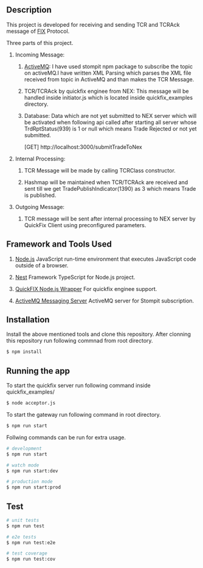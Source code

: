 ## Description

This project is developed for receiving and sending TCR and TCRAck message of [FIX](https://www.onixs.biz) Protocol.

Three parts of this project.
1. Incoming Message:
    
    1. [ActiveMQ](http://activemq.apache.org):  I have used stompit npm package to subscribe the topic on activeMQ.I have written XML Parsing which parses the XML file received from topic in ActiveMQ and than makes the TCR Message.
    
    2. TCR/TCRAck by quickfix enginee from NEX: This message will be handled inside initiator.js which is located inside 
    quickfix_examples directory.

    3. Database: Data which are not yet submitted to NEX server which will be activated when following api called after starting all server whose TrdRptStatus(939) is 1 or null which means Trade Rejected or not yet submitted.
    
        [GET] http://localhost:3000/submitTradeToNex

2. Internal Processing:
    
    1. TCR Message will be made by calling TCRClass constructor.
    
    2. Hashmap will be maintained when TCR/TCRAck are received and sent till we get TradePublishIndicator(1390) as 3 which means Trade is published.
    
3. Outgoing Message:

    1. TCR message will be sent after internal processing to NEX server by QuickFix Client using preconfigured parameters. 



## Framework and Tools Used

1. [Node.js](https://nodejs.org/en/) JavaScript run-time environment that executes JavaScript code outside of a browser.

2. [Nest](https://github.com/nestjs/nest) Framework TypeScript for Node.js project.

3. [QuickFIX Node.js Wrapper](https://github.com/Trumid/node-quickfix) For quickfix enginee support.

4. [ActiveMQ Messaging Server](http://activemq.apache.org/) ActiveMQ server for Stompit subscription.


## Installation

Install the above mentioned tools and clone this repository.
After clonning this repository run following commnad from root directory.

```bash
$ npm install
```



## Running the app

To start the quickfix server run following command inside quickfix_examples/

```bash
$ node acceptor.js
```

To start the gateway run following command in root directory.
```bash
$ npm run start
```

Follwing commands can be run for extra usage.

```bash
# development
$ npm run start

# watch mode
$ npm run start:dev

# production mode
$ npm run start:prod
```

## Test

```bash
# unit tests
$ npm run test

# e2e tests
$ npm run test:e2e

# test coverage
$ npm run test:cov
```
